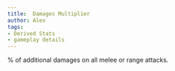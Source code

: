 ```yaml
---
title:  Damages Multiplier
author: Alex
tags:
- Derived Stats
- gameplay details
---                               
```






% of additional damages on all melee or range attacks.


